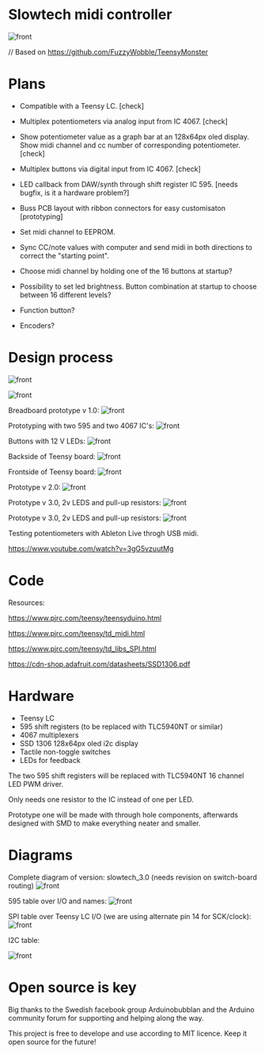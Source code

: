 # Slowtech midi controller

![front](https://github.com/Imbecillen/midi-controller-2.0/blob/master/source/Render_01.jpg)

// Based on https://github.com/FuzzyWobble/TeensyMonster


# Plans

- Compatible with a Teensy LC. [check]

- Multiplex potentiometers via analog input from IC 4067. [check]

- Show potentiometer value as a graph bar at an 128x64px oled display. Show midi channel and cc number of corresponding potentiometer. [check]

- Multiplex buttons via digital input from IC 4067. [check]

- LED callback from DAW/synth through shift register IC 595. [needs bugfix, is it a hardware problem?]

- Buss PCB layout with ribbon connectors for easy customisaton [prototyping]



- Set midi channel to EEPROM. 

- Sync CC/note values with computer and send midi in both directions to correct the "starting point".



- Choose midi channel by holding one of the 16 buttons at startup?

- Possibility to set led brightness. Button combination at startup to choose between 16 different levels?

- Function button?

- Encoders?



# Design process

![front](https://github.com/Imbecillen/midi-controller-2.0/blob/master/source/2017-02-21%2009.27.03.jpg)

![front](https://github.com/Imbecillen/midi-controller-2.0/blob/master/source/Render.JPG)

Breadboard prototype v 1.0:
![front](https://github.com/Imbecillen/slowtech_midi_controller/blob/master/hardware/Breadboard.jpg)

Prototyping with two 595 and two 4067 IC's:
![front](https://github.com/Imbecillen/midi-controller-2.0/blob/master/hardware/designprocess/IMG_3610.JPG)

Buttons with 12 V LEDs:
![front](https://github.com/Imbecillen/midi-controller-2.0/blob/master/hardware/designprocess/IMG_3611.JPG)

Backside of Teensy board:
![front](https://github.com/Imbecillen/slowtech_midi_controller/blob/master/hardware/designprocess/IMG_3688.JPG)

Frontside of Teensy board:
![front](https://github.com/Imbecillen/slowtech_midi_controller/blob/master/hardware/designprocess/IMG_3695_1.jpg)

Prototype v 2.0:
![front](https://github.com/Imbecillen/slowtech_midi_controller/blob/master/hardware/designprocess/IMG_3693_1.jpg)

Prototype v 3.0, 2v LEDS and pull-up resistors:
![front](https://github.com/Imbecillen/slowtech_midi_controller/blob/master/hardware/designprocess/IMG_6982.JPG)

Prototype v 3.0, 2v LEDS and pull-up resistors:
![front](https://github.com/Imbecillen/slowtech_midi_controller/blob/master/hardware/designprocess/IMG_6981.JPG)

Testing potentiometers with Ableton Live throgh USB midi.

https://www.youtube.com/watch?v=3gG5vzuutMg

# Code

Resources:

https://www.pjrc.com/teensy/teensyduino.html

https://www.pjrc.com/teensy/td_midi.html

https://www.pjrc.com/teensy/td_libs_SPI.html

https://cdn-shop.adafruit.com/datasheets/SSD1306.pdf

# Hardware

- Teensy LC
- 595 shift registers (to be replaced with TLC5940NT or similar)
- 4067 multiplexers
- SSD 1306 128x64px oled i2c display
- Tactile non-toggle switches
- LEDs for feedback

The two 595 shift registers will be replaced with TLC5940NT 16 channel LED PWM driver. 

Only needs one resistor to the IC instead of one per LED.

Prototype one will be made with through hole components, afterwards designed with SMD to make everything neater and smaller.


# Diagrams


Complete diagram of version: slowtech_3.0 (needs revision on switch-board routing)
![front](https://github.com/Imbecillen/slowtech_midi_controller/blob/master/hardware/Slowtech_complete_3.0.jpg)


595 table over I/O and names:
![front](https://github.com/Imbecillen/slowtech_midi_controller/blob/master/hardware/595_tabel.png)


SPI table over Teensy LC I/O (we are using alternate pin 14 for SCK/clock): 
![front](https://github.com/Imbecillen/slowtech_midi_controller/blob/master/hardware/Teensy%20SPI.png)


I2C table:

![front](https://github.com/Imbecillen/slowtech_midi_controller/blob/master/hardware/Teensy%20i2c.png)


# Open source is key

Big thanks to the Swedish facebook group Arduinobubblan and the Arduino community forum for supporting and helping along the way.

This project is free to develope and use according to MIT licence. Keep it open source for the future!
